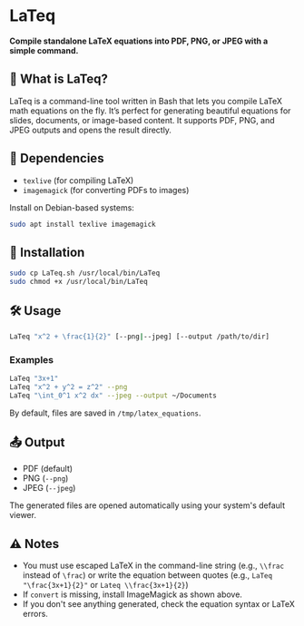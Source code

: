 # LaTeq

**Compile standalone LaTeX equations into PDF, PNG, or JPEG with a simple command.**

## 🧮 What is LaTeq?

LaTeq is a command-line tool written in Bash that lets you compile LaTeX math equations on the fly. It’s perfect for generating beautiful equations for slides, documents, or image-based content. It supports PDF, PNG, and JPEG outputs and opens the result directly.

## 🔧 Dependencies

- `texlive` (for compiling LaTeX)
- `imagemagick` (for converting PDFs to images)

Install on Debian-based systems:

```bash
sudo apt install texlive imagemagick
````

## 🚀 Installation

```bash
sudo cp LaTeq.sh /usr/local/bin/LaTeq
sudo chmod +x /usr/local/bin/LaTeq
```

## 🛠 Usage

```bash
LaTeq "x^2 + \frac{1}{2}" [--png|--jpeg] [--output /path/to/dir]
```

### Examples

```bash
LaTeq "3x+1"
LaTeq "x^2 + y^2 = z^2" --png
LaTeq "\int_0^1 x^2 dx" --jpeg --output ~/Documents
```

By default, files are saved in `/tmp/latex_equations`.

## 📤 Output

* PDF (default)
* PNG (`--png`)
* JPEG (`--jpeg`)

The generated files are opened automatically using your system's default viewer.

## ⚠️ Notes

* You must use escaped LaTeX in the command-line string (e.g., `\\frac` instead of `\frac`) or write the equation between quotes (e.g., `LaTeq "\frac{3x+1}{2}"` or `Lateq \\frac{3x+1}{2}`)
* If `convert` is missing, install ImageMagick as shown above.
* If you don't see anything generated, check the equation syntax or LaTeX errors.
